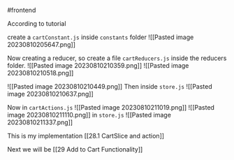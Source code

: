 #frontend 

According to tutorial

create a `cartConstant.js` inside `constants` folder
![[Pasted image 20230810205647.png]]

Now creating a reducer, so create a file `cartReducers.js` inside the reducers folder.
![[Pasted image 20230810210359.png]]
![[Pasted image 20230810210518.png]]

![[Pasted image 20230810210449.png]]
Then inside `store.js`
![[Pasted image 20230810210637.png]]

Now in `cartActions.js` 
![[Pasted image 20230810211019.png]]
![[Pasted image 20230810211110.png]]
in `store.js`
![[Pasted image 20230810211337.png]]


This is my implementation [[28.1 CartSlice and action]]


Next we will be [[29 Add to Cart Functionality]]